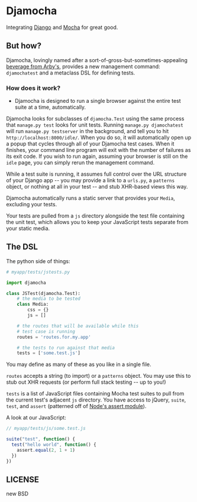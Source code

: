# Djamocha

Integrating [Django](http://djangoproject.com/) and [Mocha](http://visionmedia.github.com/mocha/) for
great good.

## But how?

Djamocha, lovingly named after a sort-of-gross-but-sometimes-appealing [beverage from Arby's](http://arbys.com/menu/shakes-desserts/jamocha-shake.html),
provides a new management command: `djamochatest` and a metaclass DSL for defining tests.

### How does it work?

* Djamocha is designed to run a single browser against the entire test suite at a time, automatically.

Djamocha looks for subclasses of `djamocha.Test` using the same process that `manage.py test` looks
for unit tests. Running `manage.py djamochatest` will run `manage.py testserver` in the background,
and tell you to hit `http://localhost:8000/idle/`. When you do so, it will automatically open up a
popup that cycles through all of your Djamocha test cases. When it finishes, your command line
program will exit with the number of failures as its exit code. If you wish to run again, assuming
your browser is still on the `idle` page, you can simply rerun the management command.

While a test suite is running, it assumes full control over the URL structure of your Django app --
you may provide a link to a `urls.py`, a `patterns` object, or nothing at all in your test -- and
stub XHR-based views this way.

Djamocha automatically runs a static server that provides your `Media`, excluding your tests.

Your tests are pulled from a `js` directory alongside the test file containing the unit test,
which allows you to keep your JavaScript tests separate from your static media.

## The DSL

The python side of things:

````python
# myapp/tests/jstests.py

import djamocha

class JSTest(djamocha.Test):
    # the media to be tested
    class Media:
        css = {}
        js = []

    # the routes that will be available while this 
    # test case is running
    routes = 'routes.for.my.app' 

    # the tests to run against that media
    tests = ['some.test.js']

````

You may define as many of these as you like in a single file.

`routes` accepts a string (to import) or a `patterns` object. You may use this
to stub out XHR requests (or perform full stack testing -- up to you!) 

`tests` is a list of JavaScript files containing Mocha test suites to pull from the
current test's adjacent `js` directory. You have access to jQuery, `suite`, `test`,
and `assert` (patterned off of [Node's assert module](http://nodejs.org/api/assert.html)).

A look at our JavaScript:

````javascript
// myapp/tests/js/some.test.js

suite("test", function() {
  test("hello world", function() {
    assert.equal(2, 1 + 1)
  })
})

````

## LICENSE

new BSD
